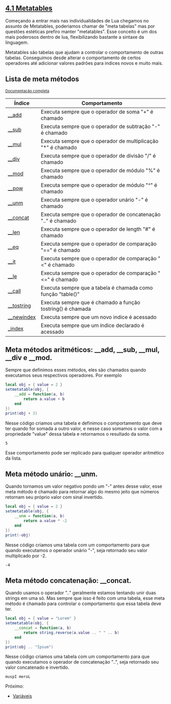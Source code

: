 ## [4.1 Metatables](https://www.lua.org/manual/5.1/manual.html#2.8)

Começando a entrar mais nas individualidades de Lua chegamos no assunto de Metatables, poderiamos chamar de "meta tabelas" mas por questões estéticas prefiro manter "metatables". Esse conceito é um dos mais poderosos dentro de lua, flexibilizando bastante a sintaxe da linguagem.

Metatables são tabelas que ajudam a controlar o comportamento de outras tabelas. Conseguimos desde alterar o comportamento de certos operadores até adicionar valores padrões para indices novos e muito mais.

## Lista de meta métodos


<small>

[Documentação completa](https://www.lua.org/manual/5.1/manual.html#2.8)

</small>


| Índice                   | Comportamento                                                |
|--------------------------|--------------------------------------------------------------|
| [__add](aritmetica)      | Executa sempre que o operador de soma "+" é chamado          |
| [__sub](aritmetica)      | Executa sempre que o operador de subtração "-" é chamado     |
| [__mul](aritmetica)      | Executa sempre que o operador de multiplicação "*" é chamado |
| [__div](aritmetica)      | Executa sempre que o operador de divisão "/" é chamado       |
| [__mod](aritmetica)      | Executa sempre que o operador de módulo "%" é chamado        |
| [__pow](aritmetica)      | Executa sempre que o operador de módulo "^" é chamado        |
| [__unm](unario)          | Executa sempre que o operador unário "-" é chamado           |
| [__concat](concatenação) | Executa sempre que o operador de concatenação ".." é chamado |
| [__len](length)          | Executa sempre que o operador de length "#" é chamado        |
| [__eq](comparação)       | Executa sempre que o operador de comparação "==" é chamado   |
| [__it](comparação)       | Executa sempre que o operador de comparação "<" é chamado    |
| [__le](comparação)       | Executa sempre que o operador de comparação "<=" é chamado   |
| [__call](call)           | Executa sempre que a tabela é chamada como função "table()"  |
| [__tostring](conversao)  | Executa sempre que é chamado a função tostring() é chamada   |
| [__newindex](novo)       | Executa sempre que um novo indice é acessado                 |
| [_index](indice)         | Executa sempre que um indice declarado é acessado            |

<div id="aritmetica">
    
## Meta métodos aritméticos: __add, __sub, __mul, __div e __mod.

</div>

Sempre que definimos esses métodos, eles são chamados quando executamos seus respectivos operadores. Por exemplo

```lua
local obj = { value = 2 }
setmetatable(obj, {
    __add = function(a, b)
        return a.value + b
    end
})
print(obj + 3)
```

Nesse código criamos uma tabela e definimos o comportamento que deve ter quando for somada a outro valor, e nesse caso somamos o valor com a propriedade "value" dessa tabela e retornamos o resultado da soma.

```
5
```

Esse comportamento pode ser replicado para qualquer operador aritmético da lista.


<div id="unario">
    
## Meta método unário: __unm.

</div>

Quando tornamos um valor negativo pondo um "-" antes desse valor, esse meta método é chamado para retornar algo do mesmo jeito que números retornam seu próprio valor com sinal invertido.

```lua
local obj = { value = 2 }
setmetatable(obj, {
    __unm = function(a, b)
        return a.value * -2
    end
})
print(-obj)
```

Nesse código criamos uma tabela com um comportamento para que quando executamos o operador unário "-", seja retornado seu valor multiplicado por -2.

```
-4
```


<div id="concatenação">
    
## Meta método concatenação: __concat.

</div>

Quando usamos o operador ".." geralmente estamos tentando unir duas strings em uma só. Mas sempre que isso é feito com uma tabela, esse meta método é chamado para controlar o comportamento que essa tabela deve ter.

```lua
local obj = { value = "Lorem" }
setmetatable(obj, {
    __concat = function(a, b)
        return string.reverse(a.value .. " " .. b)
    end
})
print(obj .. "Ipsum")
```

Nesse código criamos uma tabela com um comportamento para que quando executamos o operador de concatenação "..", seja retornado seu valor concatenado e invertido.

```
muspI meroL
```

Próximo: 
- [Variáveis](/Intermediario/OOP.md)
